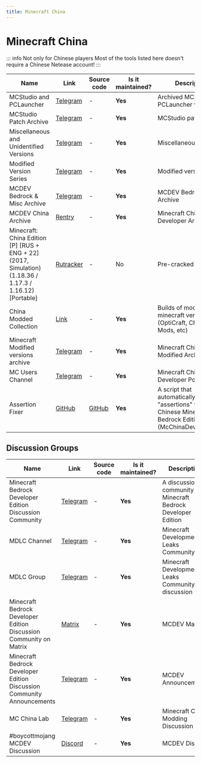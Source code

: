```yaml
---
title: Minecraft China
---
```


# Minecraft China

::: info Not only for Chinese players
Most of the tools listed here doesn't require a Chinese Netease account!
:::

Name|Link|Source code|Is it maintained?|Description
------|------|------|------|------
MCStudio and PCLauncher|[Telegram](https://t.me/+OD2bd9Z0_jYxYzJh)|\-|**Yes**|Archived MCStudio and PCLauncher versions
MCStudio Patch Archive|[Telegram](https://t.me/+rBWWRA30ZR0zOTAx)|\-|**Yes**|MCStudio patches
Miscellaneous and Unidentified Versions|[Telegram](https://t.me/+9BeKboXdI0cxZjI5)|\-|**Yes**|Miscellaneous archives
Modified Version Series|[Telegram](https://t.me/+huibG4Y5d1pkMmI5)|\-|**Yes**|Modified version series
MCDEV Bedrock & Misc Archive|[Telegram](https://t.me/+-kF4gXGbU4llNzAx)|\-|**Yes**|MCDEV Bedrock & Misc Archive
MCDEV China Archive|[Rentry](https://rentry.co/mc_cn_archive)|\-|**Yes**|Minecraft China Developer Archive
Minecraft: China Edition [P] [RUS + ENG + 22] (2017, Simulation) (1.18.36 / 1.17.3 / 1.16.12) [Portable]|[Rutracker](https://rutracker.org/forum/viewtopic.php?t=6443700)| - | No | Pre-cracked appx
China Modded Collection|[Link](https://t.me/minecraft_modded_collection)|\-|**Yes**|Builds of modded minecraft versions (OptiCraft, China Dev Mods, etc)
Minecraft Modified versions archive|[Telegram](https://t.me/minecraft_china_dev_mod)|\-|**Yes**|Minecraft China Modified Archive
MC Users Channel|[Telegram](https://t.me/minecraft_china_dev)|\-|**Yes**|Minecraft China Developer Posts
Assertion Fixer|[GitHub](https://github.com/Max-RM/assertion-fixer/releases)|[GitHub](https://github.com/Max-RM/assertion-fixer)|**Yes**|A script that automatically fixes "assertions" for the Chinese Minecraft Bedrock Edition - (McChinaDev)/(ModPC)


## Discussion Groups

Name|Link|Source code|Is it maintained?|Description
------|------|------|------|------
Minecraft Bedrock Developer Edition Discussion Community|[Telegram](https://t.me/boycottmojang/11063)|\-|**Yes**|A discussion community for Minecraft Bedrock Developer Edition
MDLC Channel|[Telegram](https://t.me/MDLC_main)|\-|**Yes**|Minecraft Development Leaks Community
MDLC Group|[Telegram](https://t.me/MDLC_group)|\-|**Yes**|Minecraft Development Leaks Community discussion
Minecraft Bedrock Developer Edition Discussion Community on Matrix|[Matrix](https://matrix.to/#/%23boycottmojang:matrix.org)|\-|**Yes**|MCDEV Matrix
Minecraft Bedrock Developer Edition Discussion Community Announcements|[Telegram](https://t.me/antimojang)|\-|**Yes**|MCDEV Announcements
MC China Lab|[Telegram](https://discord.gg/k3yv4CMbSR)|\-|**Yes**|Minecraft China Modding Discussion
#boycottmojang MCDEV Discussion|[Discord](https://discord.gg/8ZhXxD7bfG)|\-|**Yes**|MCDEV Discord
